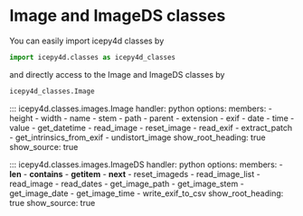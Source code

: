 # Image and ImageDS classes

You can easily import icepy4d classes by

```python
import icepy4d.classes as icepy4d_classes
```

and directly access to the Image and ImageDS classes by

```python
icepy4d_classes.Image
```

::: icepy4d.classes.images.Image
    handler: python
    options:
      members:
        - height
        - width
        - name
        - stem
        - path
        - parent
        - extension
        - exif
        - date
        - time
        - value
        - get_datetime
        - read_image
        - reset_image
        - read_exif
        - extract_patch
        - get_intrinsics_from_exif
        - undistort_image
      show_root_heading: true
      show_source: true

::: icepy4d.classes.images.ImageDS
    handler: python
    options:
      members:
        - __len__
        - __contains__
        - __getitem__
        - __next__
        - reset_imageds
        - read_image_list
        - read_image
        - read_dates
        - get_image_path
        - get_image_stem
        - get_image_date
        - get_image_time
        - write_exif_to_csv
      show_root_heading: true
      show_source: true
